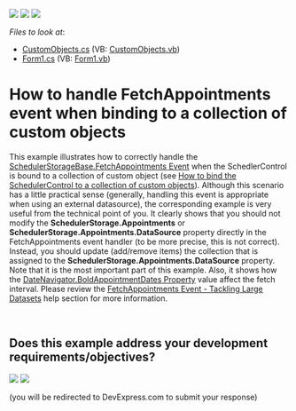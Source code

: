 <!-- default badges list -->
[![](https://img.shields.io/badge/Open_in_DevExpress_Support_Center-FF7200?style=flat-square&logo=DevExpress&logoColor=white)](https://supportcenter.devexpress.com/ticket/details/E3370)
[![](https://img.shields.io/badge/📖_How_to_use_DevExpress_Examples-e9f6fc?style=flat-square)](https://docs.devexpress.com/GeneralInformation/403183)
[![](https://img.shields.io/badge/💬_Leave_Feedback-feecdd?style=flat-square)](#does-this-example-address-your-development-requirementsobjectives)
<!-- default badges end -->
<!-- default file list -->
*Files to look at*:

* [CustomObjects.cs](./CS/CustomObjects.cs) (VB: [CustomObjects.vb](./VB/CustomObjects.vb))
* [Form1.cs](./CS/Form1.cs) (VB: [Form1.vb](./VB/Form1.vb))
<!-- default file list end -->
# How to handle FetchAppointments event when binding to a collection of custom objects


<p>This example illustrates how to correctly handle the <a href="http://documentation.devexpress.com/#CoreLibraries/DevExpressXtraSchedulerSchedulerStorageBase_FetchAppointmentstopic"><u>SchedulerStorageBase.FetchAppointments Event</u></a> when the SchedlerControl is bound to a collection of custom object (see <a href="https://www.devexpress.com/Support/Center/p/E750">How to bind the SchedulerControl to a collection of custom objects</a>). Although this scenario has a little practical sense (generally, handling this event is appropriate when using an external datasource), the corresponding example is very useful from the technical point of you. It clearly shows that you should not modify the <strong>SchedulerStorage.Appointments</strong> or <strong>SchedulerStorage.Appointments.DataSource</strong> property directly in the FetchAppointments event handler (to be more precise, this is not correct). Instead, you should update (add/remove items) the collection that is assigned to the <strong>SchedulerStorage.Appointments.DataSource</strong> property. Note that it is the most important part of this example. Also, it shows how the <a href="http://documentation.devexpress.com/#WindowsForms/DevExpressXtraSchedulerDateNavigator_BoldAppointmentDatestopic"><u>DateNavigator.BoldAppointmentDates Property</u></a> value affect the fetch interval. Please review the <a href="http://documentation.devexpress.com/#WindowsForms/CustomDocument8385"><u>FetchAppointments Event - Tackling Large Datasets</u></a> help section for more information.</p>

<br/>


<!-- feedback -->
## Does this example address your development requirements/objectives?

[<img src="https://www.devexpress.com/support/examples/i/yes-button.svg"/>](https://www.devexpress.com/support/examples/survey.xml?utm_source=github&utm_campaign=winforms-scheduler-handle-fetchappointments-event&~~~was_helpful=yes) [<img src="https://www.devexpress.com/support/examples/i/no-button.svg"/>](https://www.devexpress.com/support/examples/survey.xml?utm_source=github&utm_campaign=winforms-scheduler-handle-fetchappointments-event&~~~was_helpful=no)

(you will be redirected to DevExpress.com to submit your response)
<!-- feedback end -->
